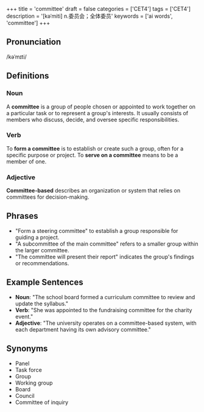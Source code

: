 +++
title = 'committee'
draft = false
categories = ['CET4']
tags = ['CET4']
description = '[kəˈmiti] n.委员会；全体委员'
keywords = ['ai words', 'committee']
+++

## Pronunciation
/kəˈmɪti/

## Definitions
### Noun
A **committee** is a group of people chosen or appointed to work together on a particular task or to represent a group's interests. It usually consists of members who discuss, decide, and oversee specific responsibilities.

### Verb
To **form a committee** is to establish or create such a group, often for a specific purpose or project. To **serve on a committee** means to be a member of one.

### Adjective
**Committee-based** describes an organization or system that relies on committees for decision-making.

## Phrases
- "Form a steering committee" to establish a group responsible for guiding a project.
- "A subcommittee of the main committee" refers to a smaller group within the larger committee.
- "The committee will present their report" indicates the group's findings or recommendations.

## Example Sentences
- **Noun**: "The school board formed a curriculum committee to review and update the syllabus."
- **Verb**: "She was appointed to the fundraising committee for the charity event."
- **Adjective**: "The university operates on a committee-based system, with each department having its own advisory committee."

## Synonyms
- Panel
- Task force
- Group
- Working group
- Board
- Council
- Committee of inquiry
